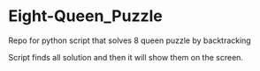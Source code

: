 # Eight-Queen_Puzzle
Repo for python script that solves 8 queen puzzle by backtracking

Script finds all solution and then it will show them on the screen.
